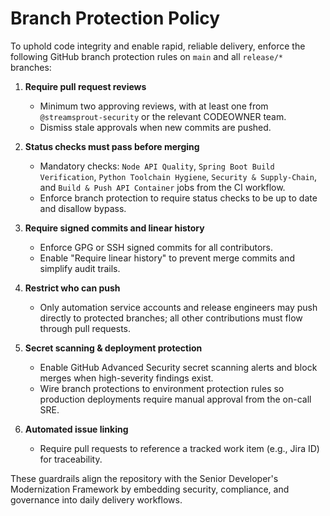 # Branch Protection Policy

To uphold code integrity and enable rapid, reliable delivery, enforce the following GitHub branch protection rules on `main` and all `release/*` branches:

1. **Require pull request reviews**
   - Minimum two approving reviews, with at least one from `@streamsprout-security` or the relevant CODEOWNER team.
   - Dismiss stale approvals when new commits are pushed.

2. **Status checks must pass before merging**
   - Mandatory checks: `Node API Quality`, `Spring Boot Build Verification`, `Python Toolchain Hygiene`, `Security & Supply-Chain`, and `Build & Push API Container` jobs from the CI workflow.
   - Enforce branch protection to require status checks to be up to date and disallow bypass.

3. **Require signed commits and linear history**
   - Enforce GPG or SSH signed commits for all contributors.
   - Enable "Require linear history" to prevent merge commits and simplify audit trails.

4. **Restrict who can push**
   - Only automation service accounts and release engineers may push directly to protected branches; all other contributions must flow through pull requests.

5. **Secret scanning & deployment protection**
   - Enable GitHub Advanced Security secret scanning alerts and block merges when high-severity findings exist.
   - Wire branch protections to environment protection rules so production deployments require manual approval from the on-call SRE.

6. **Automated issue linking**
   - Require pull requests to reference a tracked work item (e.g., Jira ID) for traceability.

These guardrails align the repository with the Senior Developer's Modernization Framework by embedding security, compliance, and governance into daily delivery workflows.
